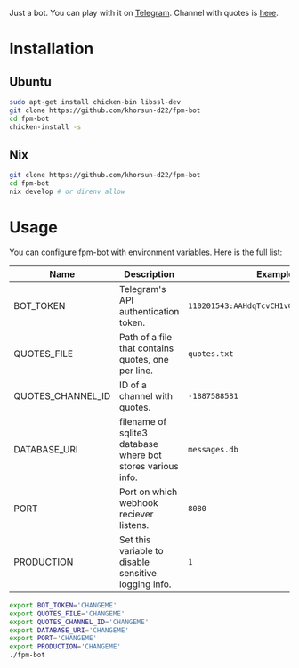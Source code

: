 Just a bot. You can play with it on [Telegram](https://t.me/fam_bot_test_group).
Channel with quotes is [here](https://t.me/fam_bot_test_channel).

# Installation

## Ubuntu

```sh
sudo apt-get install chicken-bin libssl-dev
git clone https://github.com/khorsun-d22/fpm-bot
cd fpm-bot
chicken-install -s
```

## Nix

```sh
git clone https://github.com/khorsun-d22/fpm-bot
cd fpm-bot
nix develop # or direnv allow
```

# Usage

You can configure fpm-bot with environment variables. Here is the full list:

| Name              | Description                                                 | Example value                                  |
| ---               | ---                                                         | ---                                            |
| BOT_TOKEN         | Telegram's API authentication token.                        | `110201543:AAHdqTcvCH1vGWJxfSeofSAs0K5PALDsaw` |
| QUOTES_FILE       | Path of a file that contains quotes, one per line.          | `quotes.txt`                                   |
| QUOTES_CHANNEL_ID | ID of a channel with quotes.                                | `-1887588581`                                  |
| DATABASE_URI      | filename of sqlite3 database where bot stores various info. | `messages.db`                                  |
| PORT              | Port on which webhook reciever listens.                     | `8080`                                         |
| PRODUCTION        | Set this variable to disable sensitive logging info.        | `1`                                            |

```sh 
export BOT_TOKEN='CHANGEME'
export QUOTES_FILE='CHANGEME'
export QUOTES_CHANNEL_ID='CHANGEME'
export DATABASE_URI='CHANGEME'
export PORT='CHANGEME'
export PRODUCTION='CHANGEME'
./fpm-bot
```
